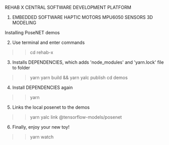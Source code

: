 REHAB X CENTRAL SOFTWARE DEVELOPMENT PLATFORM

1. EMBEDDED SOFTWARE
    HAPTIC MOTORS
    MPU6050 SENSORS
    3D MODELING
    
    
    

Installing PoseNET demos

2. Use terminal and enter commands

>> cd rehab-x

3. Installs DEPENDENCIES, which adds 'node_modules' and 'yarn.lock' file to folder

>> yarn
>> yarn build && yarn yalc publish
>> cd demos

4. Install DEPENDENCIES again

>> yarn

5. Links the local posenet to the demos

>> yarn yalc link @tensorflow-models/posenet

6. Finally, enjoy your new toy!

>> yarn watch
